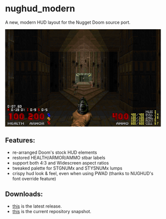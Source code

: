 # nughud_modern

A new, modern HUD layout for the Nugget Doom source port.

![README](https://raw.githubusercontent.com/liPillON/nughud_modern/main/README.png)


## Features:
- re-arranged Doom's stock HUD elements
- restored HEALTH/ARMOR/AMMO stbar labels
- support both 4:3 and Widescreen aspect ratios
- tweaked palette for STGNUMx and STYSNUMx lumps
- crispy hud look & feel, even when using PWAD (thanks to NUGHUD's font override feature)


## Downloads:
- [this](https://github.com/liPillON/nughud_modern/releases/latest) is the latest release.
- [this](https://github.com/liPillON/nughud_modern/archive/refs/heads/main.zip) is the current repository snapshot.

